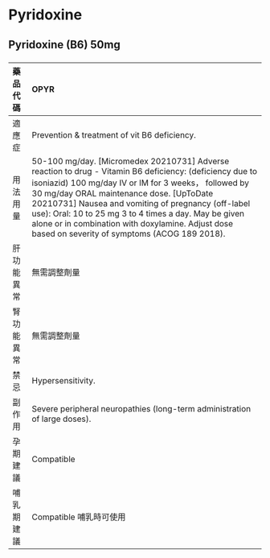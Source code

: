 # Pyridoxine

## Pyridoxine (B6) 50mg

##### 

| 藥品代碼   | OPYR                                                                                                                                                                                                                                                                                                                                                                                                                             |
|:-----------|:---------------------------------------------------------------------------------------------------------------------------------------------------------------------------------------------------------------------------------------------------------------------------------------------------------------------------------------------------------------------------------------------------------------------------------|
| 適應症     | Prevention & treatment of vit B6 deficiency.                                                                                                                                                                                                                                                                                                                                                                                     |
| 用法用量   | 50-100 mg/day. [Micromedex 20210731] Adverse reaction to drug - Vitamin B6 deficiency: (deficiency due to isoniazid) 100 mg/day IV or IM for 3 weeks， followed by 30 mg/day ORAL maintenance dose. [UpToDate 20210731] Nausea and vomiting of pregnancy (off-label use): Oral: 10 to 25 mg 3 to 4 times a day. May be given alone or in combination with doxylamine. Adjust dose based on severity of symptoms (ACOG 189 2018). |
| 肝功能異常 | 無需調整劑量                                                                                                                                                                                                                                                                                                                                                                                                                     |
| 腎功能異常 | 無需調整劑量                                                                                                                                                                                                                                                                                                                                                                                                                     |
| 禁忌       | Hypersensitivity.                                                                                                                                                                                                                                                                                                                                                                                                                |
| 副作用     | Severe peripheral neuropathies (long-term administration of large doses).                                                                                                                                                                                                                                                                                                                                                        |
| 孕期建議   | Compatible                                                                                                                                                                                                                                                                                                                                                                                                                       |
| 哺乳期建議 | Compatible 哺乳時可使用                                                                                                                                                                                                                                                                                                                                                                                                          |

